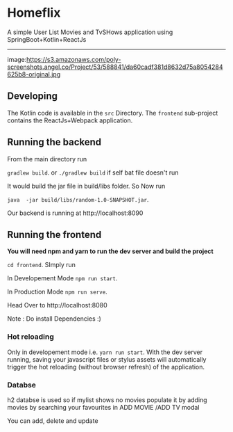 # Homeflix
A simple User List Movies and TvSHows application using SpringBoot+Kotlin+ReactJs

--------------------------------------------------------------------------------------
image:https://s3.amazonaws.com/poly-screenshots.angel.co/Project/53/588841/da60cadf381d8632d75a8054284625b8-original.jpg


## Developing

The Kotlin code is available in the `src` Directory.
The `frontend` sub-project contains the ReactJs+Webpack application.


## Running the backend 

From the main directory run 

`gradlew build`. or `./gradlew build` if self bat file doesn't run

It would build the jar file in build/libs folder.
So Now run 

`java  -jar build/libs/random-1.0-SNAPSHOT.jar`.

Our backend is running at http://localhost:8090

## Running the frontend 

**You will need npm and yarn to run the dev server and build the project**

`cd frontend`.
SImply run 

In Developement Mode
`npm run start`.

In Production Mode
`npm run serve`.

Head Over to http://localhost:8080 

Note : Do install Dependencies :)


### Hot reloading

Only in developement mode i.e. `yarn run start`.
With the dev server running, saving your javascript files or stylus assets will automatically trigger the hot reloading
(without browser refresh) of the application.


### Databse 
h2 databse is used  so if mylist shows no movies populate it by adding movies by searching 
your favourites in ADD MOVIE /ADD TV modal

You can  add, delete and update
